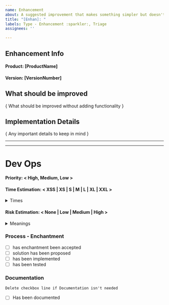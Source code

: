 ```yaml
---
name: Enhancement
about: A suggested improvement that makes something simpler but doesn't add to existing functionality
title: "[Enhan]: "
labels: Type - Enhancement :sparkler:, Triage
assignees: ''

---
```


<!---  
***************************************
*********** FORM USAGE ****************
***************************************

To fill out this form properly go through the document except for the Dev Ops section.

Where you find [XXX] replace it with a single line of text
Where you find { xxx } replace it with multiple lines

For some places you will find suggestions below. Using them ensures fewer problems with automation

Ex: 

> ### Test: [xxx]
> [!--- test1 | test2 ---]
> ### Values
>
> { yyy }

becomes:

> ### Test: test1
> ### Values
> 
> value 1
> value 2

Notes:
    - If you pick something that doesn't fit the format the auto labeling will not happen
    - It can take a short while after submission for it to happen
    - It is case-insensitive
    - Updating the description will update the labels as well

****************************************
********** Manual Labeling *************
****************************************

There are some common manual labels that can be applied:

| Reason                      | Label to add   |
| -------------------------------------------- |
| If it is urgent             | "M | Urgent"   |
| -------------------------------------------  |
| If this issue is blocking   | "M | Blocking" |
| your work                   |                |
| -------------------------------------------- |
| If this issue being blocked | "M | Blocked"  |
| -------------------------------------------- |

Ps. Sorry for not having a better format for you to use. Github Issue forms isn't supported yet for private repos...
--->
## Enhancement Info

#### Product: [ProductName]

<!-- Product Names: POMA | POH | POM | Gateway | Connecting Shop | Connecting Prodrisk | Connecting Spotbid -->

#### Version: [VersionNumber]

<!-- Version format : v0.0.0 (or just Develop) -->

## What should be improved

{ What should be improved without adding functionality }

## Implementation Details

{ Any important details to keep in mind }

___
___

# Dev Ops



#### Priority: < High, Medium, Low >

#### Time Estimation: < XSS | XS | S | M | L | XL | XXL >

<details><summary>Times</summary>
<p>

>  | Tag | Time         |
>  |--------------| ---- |
>  | XSS | 0 - 5 days   |
>  | XS | 6 - 10 days  |
>  | S | 11 - 30 days |
>  | M | 1 - 2 Months |
>  | L | 3 - 5 Months |
>  | XL | 6 - 12 Months |
>  | XXL | 12+ Months   |

</p>
</details>

#### Risk Estimation: < None | Low | Medium | High >

<details><summary>Meanings</summary>
<p>

>  | Tag | Risk                                                 |
>  |------------------------------------------------------| ---- |
>  | None | Fixing this will not break previous funcitonality    |
>  | Low | Fixing this will might break previous functionality  |
>  | Medium | Fixing this will could break previous functionality  |
>  | High | This change will likely break previous functionality |
>  | --- | ----                                                 |

</p>
</details>

### Process - Enchantment

- [ ] has enchantment been accepted
- [ ] solution has been proposed
- [ ] has been implemented
- [ ] has been tested

### Documentation
``Delete checkbox line if Documentation isn't needed``
- [ ] Has been documented